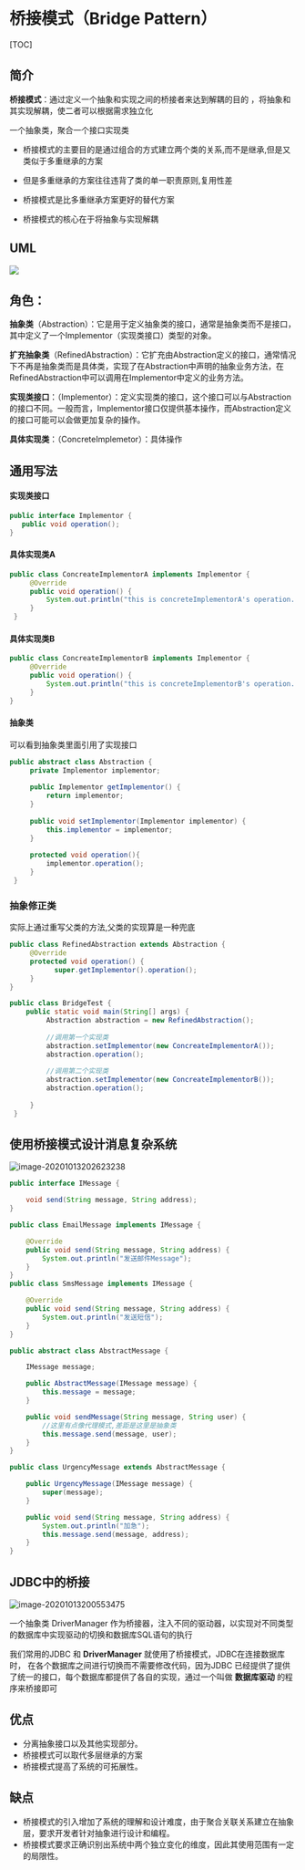 # 桥接模式（Bridge Pattern）

[TOC]

## 简介

**桥接模式**：通过定义一个抽象和实现之间的桥接者来达到解耦的目的 ，将抽象和其实现解耦，使二者可以根据需求独立化

一个抽象类，聚合一个接口实现类

- 桥接模式的主要目的是通过组合的方式建立两个类的关系,而不是继承,但是又类似于多重继承的方案

- 但是多重继承的方案往往违背了类的单一职责原则,复用性差
- 桥接模式是比多重继承方案更好的替代方案
- 桥接模式的核心在于将抽象与实现解耦

## UML

![](../../assets/5bb9816001f28.png)

## 角色：

**抽象类**（Abstraction）：它是用于定义抽象类的接口，通常是抽象类而不是接口，其中定义了一个Implementor（实现类接口）类型的对象。

**扩充抽象类**（RefinedAbstraction）：它扩充由Abstraction定义的接口，通常情况下不再是抽象类而是具体类，实现了在Abstraction中声明的抽象业务方法，在RefinedAbstraction中可以调用在Implementor中定义的业务方法。

**实现类接口**：（Implementor）：定义实现类的接口，这个接口可以与Abstraction的接口不同。一般而言，Implementor接口仅提供基本操作，而Abstraction定义的接口可能可以会做更加复杂的操作。

**具体实现类**：（ConcreteImplemetor）：具体操作

## 通用写法

#### 实现类接口

```java
public interface Implementor {
   public void operation();
}
```

#### 具体实现类A

```java
public class ConcreateImplementorA implements Implementor {
     @Override
     public void operation() {
         System.out.println("this is concreteImplementorA's operation...");
     }
 }
```

#### 具体实现类B

```java
public class ConcreateImplementorB implements Implementor {
     @Override
     public void operation() {
         System.out.println("this is concreteImplementorB's operation...");
     }
}
```

#### 抽象类

可以看到抽象类里面引用了实现接口

```java
public abstract class Abstraction {
     private Implementor implementor;
 
     public Implementor getImplementor() {
         return implementor;
     }
 
     public void setImplementor(Implementor implementor) {
         this.implementor = implementor;
     }
 
     protected void operation(){
         implementor.operation();
     }
 }
```

### 抽象修正类

实际上通过重写父类的方法,父类的实现算是一种兜底

```java
public class RefinedAbstraction extends Abstraction {
     @Override
     protected void operation() {
           super.getImplementor().operation();
     }
}
```

```java
public class BridgeTest {
    public static void main(String[] args) {
         Abstraction abstraction = new RefinedAbstraction();
 
         //调用第一个实现类
         abstraction.setImplementor(new ConcreateImplementorA());
         abstraction.operation();
 
         //调用第二个实现类
         abstraction.setImplementor(new ConcreateImplementorB());
         abstraction.operation();
 
     }
 }
```

## 使用桥接模式设计消息复杂系统

![image-20201013202623238](../../assets/image-20201013202623238.png)



```java
public interface IMessage {

    void send(String message, String address);
}
```

```java
public class EmailMessage implements IMessage {

    @Override
    public void send(String message, String address) {
        System.out.println("发送邮件Message");
    }
}
public class SmsMessage implements IMessage {

    @Override
    public void send(String message, String address) {
        System.out.println("发送短信");
    }
}

```

```java
public abstract class AbstractMessage {

    IMessage message;

    public AbstractMessage(IMessage message) {
        this.message = message;
    }

    public void sendMessage(String message, String user) {
        //这里有点像代理模式,差距是这里是抽象类
        this.message.send(message, user);
    }
}

```

```java
public class UrgencyMessage extends AbstractMessage {

    public UrgencyMessage(IMessage message) {
        super(message);
    }

    public void send(String message, String address) {
        System.out.println("加急");
        this.message.send(message, address);
    }
}
```

## JDBC中的桥接

![image-20201013200553475](../../assets/image-20201013200553475.png)

一个抽象类 DriverManager 作为桥接器，注入不同的驱动器，以实现对不同类型的数据库中实现驱动的切换和数据库SQL语句的执行

我们常用的JDBC 和 **DriverManager** 就使用了桥接模式，JDBC在连接数据库时， 在各个数据库之间进行切换而不需要修改代码，因为JDBC 已经提供了提供了统一的接口，每个数据库都提供了各自的实现，通过一个叫做 **数据库驱动** 的程序来桥接即可

## 优点

- 分离抽象接口以及其他实现部分。
- 桥接模式可以取代多层继承的方案
- 桥接模式提高了系统的可拓展性。

## 缺点

- 桥接模式的引入增加了系统的理解和设计难度，由于聚合关联关系建立在抽象层，要求开发者针对抽象进行设计和编程。
- 桥接模式要求正确识别出系统中两个独立变化的维度，因此其使用范围有一定的局限性。